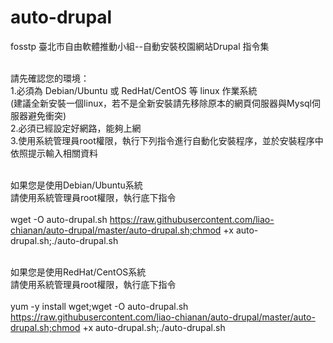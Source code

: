 ﻿# auto-drupal

fosstp 臺北市自由軟體推動小組--自動安裝校園網站Drupal 指令集<br><br>

請先確認您的環境：<br>
1.必須為 Debian/Ubuntu 或 RedHat/CentOS 等 linux 作業系統<br> 
  (建議全新安裝一個linux，若不是全新安裝請先移除原本的網頁伺服器與Mysql伺服器避免衝突)<br>
2.必須已經設定好網路，能夠上網<br>
3.使用系統管理員root權限，執行下列指令進行自動化安裝程序，並於安裝程序中依照提示輸入相關資料<br>
<br>

如果您是使用Debian/Ubuntu系統<br>
請使用系統管理員root權限，執行底下指令<br><br>
wget -O auto-drupal.sh https://raw.githubusercontent.com/liao-chianan/auto-drupal/master/auto-drupal.sh;chmod +x auto-drupal.sh;./auto-drupal.sh

<br>如果您是使用RedHat/CentOS系統<br>
請使用系統管理員root權限，執行底下指令<br><br>
yum -y install wget;wget -O auto-drupal.sh https://raw.githubusercontent.com/liao-chianan/auto-drupal/master/auto-drupal.sh;chmod +x auto-drupal.sh;./auto-drupal.sh

